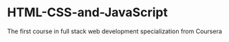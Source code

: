 # HTML-CSS-and-JavaScript
The first course in full stack web development specialization from Coursera
